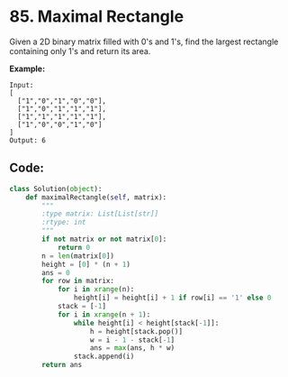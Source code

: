 # 85. Maximal Rectangle

Given a 2D binary matrix filled with 0's and 1's, find the largest rectangle containing only 1's and return its area.

**Example:**

```text
Input:
[
  ["1","0","1","0","0"],
  ["1","0","1","1","1"],
  ["1","1","1","1","1"],
  ["1","0","0","1","0"]
]
Output: 6
```

## Code:

```python
class Solution(object):
    def maximalRectangle(self, matrix):
        """
        :type matrix: List[List[str]]
        :rtype: int
        """
        if not matrix or not matrix[0]:
            return 0
        n = len(matrix[0])
        height = [0] * (n + 1)
        ans = 0
        for row in matrix:
            for i in xrange(n):
                height[i] = height[i] + 1 if row[i] == '1' else 0
            stack = [-1]
            for i in xrange(n + 1):
                while height[i] < height[stack[-1]]:
                    h = height[stack.pop()]
                    w = i - 1 - stack[-1]
                    ans = max(ans, h * w)
                stack.append(i)
        return ans
```

